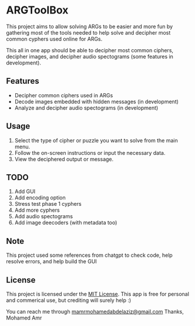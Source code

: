 # ARGToolBox
This project aims to allow solving ARGs to be easier and more fun by gathering most of the tools needed to help solve and decipher most common cyphers used online for ARGs.

This all in one app should be able to decipher most common ciphers, decipher images, and decipher audio spectograms (some features in development).

## Features

- Decipher common ciphers used in ARGs
- Decode images embedded with hidden messages (in development)
- Analyze and decipher audio spectograms (in development)

## Usage

1. Select the type of cipher or puzzle you want to solve from the main menu. 
2. Follow the on-screen instructions or input the necessary data.
3. View the deciphered output or message.

## TODO

1. Add GUI
2. Add encoding option
3. Stress test phase 1 cyphers
4. Add more cyphers
5. Add audio spectograms
6. Add image deecoders (with metadata too)

## Note

This project used some references from chatgpt to check code, help resolve errors, and help build the GUI

## License

This project is licensed under the [MIT License](LICENSE).
This app is free for personal and commerical use, but crediting will surely help :)

You can reach me through mamrmohamedabdelaziz@gmail.com
Thanks,
Mohamed Amr
